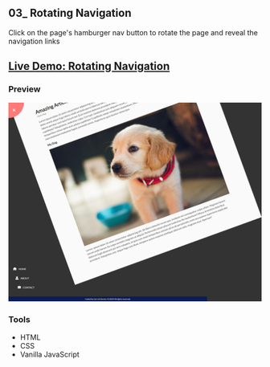 ## 03_ Rotating Navigation

Click on the page's hamburger nav button to rotate the page and reveal the navigation links

## [Live Demo: Rotating Navigation](https://03-rotating-navigation-gdbecker.netlify.app/)

### Preview

!["HomePage"](./HomePage.png)

### Tools
- HTML
- CSS
- Vanilla JavaScript